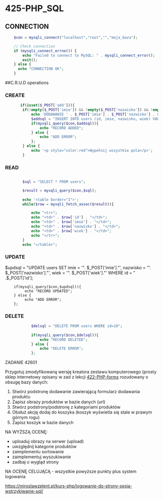 # 425-PHP_SQL



## CONNECTION

```php
    $con = mysqli_connect("localhost","root","","moja_baza");

    // Check connection
    if (mysqli_connect_errno()) {
        echo "Failed to connect to MySQL: " . mysqli_connect_error();
        exit();
    } else {
      echo "CONNECTION OK";
    }
```

##C.R.U.D operations

### CREATE

```php
       if(isset($_POST['add'])){
        if(!empty($_POST['imie']) && !empty($_POST['nazwisko']) && !empty($_POST['wiek'])){
            echo 'DODAWANIE ' . $_POST['imie'] . $_POST['nazwisko'] . $_POST['wiek'];
            $addsql = "INSERT INTO users (id, imie, nazwisko, wiek) VALUES (NULL,'" . $_POST['imie'] ."','" . $_POST['nazwisko'] . "','" . $_POST['wiek'] ."')";
            if(mysqli_query($con,$addsql)){
                echo "RECORD ADDED";
            } else {
                echo "ADD ERROR";
            };
        } else {
            echo '<p style="color:red">Wypełnij wszystkie pola</p>';
        }
```

### READ

```php

        $sql = "SELECT * FROM users";

        $result = mysqli_query($con,$sql);
        
        echo '<table border="1">';
        while($row = mysqli_fetch_assoc($result)){

            echo "<tr>";
            echo "<td>" . $row['id'] . "</td>";
            echo "<td>" . $row['imie'] . "</td>";
            echo "<td>" . $row['nazwisko'] . "</td>";
            echo "<td>" . $row['wiek'] . "</td>";
            echo "</tr>";
        }
        echo "</table>";
```
### UPDATE

$updsql = "UPDATE users SET imie = '". $_POST['imie']."', nazwisko = '". $_POST['nazwisko']."', wiek = '". $_POST['wiek']."' WHERE id = " .$_POST['id'];

        if(mysqli_query($con,$updsql)){
             echo "RECORD UPDATED";
        } else {
             echo "ADD ERROR";
        };

### DELETE

```php
            $delsql = "DELETE FROM users WHERE id=10";
            
            if(mysqli_query($con,$delsql)){
                echo "RECORD DELETED";
            } else {
                echo "DELETE ERROR";
            };
```

ZADANIE 42601

Przygotuj zmodyfikowaną wersję kreatora zestawu komputerowego (prosty sklep internetowy opisany w zad z lekcji [422-PHP-forms](https://github.com/Technikum-Lotnicze-ZDZ-Katowice/422-PHP-forms) rozudowany o obsugę bazy danych:

1. Stwórz podstronę dodawanie zawierającą formularz dodawania produktu
2. Zapisz obrazy produktów w bazie danych (url)
3. Stwórz podstrony/podstronę z kategoriami produktów
4. Obsłuż akcję dodaj do koszyka (koszyk wyświetla się stale w prawym górnym rogu)
5. Zapisz koszyk w bazie danych

NA WYŻSZĄ OCENĘ:
- uploaduj obrazy na serwer (upload)
- uwzględnij kategorie produktów
- zaimplementu sortowanie
- zaimplementuj wyszukiwanie
- zadbaj o wygląd strony


NA OCENĘ CELUJĄCĄ - wszystkie powyższe punkty plus system logowania

https://miroslawzelent.pl/kurs-php/logowanie-do-strony-sesja-wstrzykiwanie-sql/
